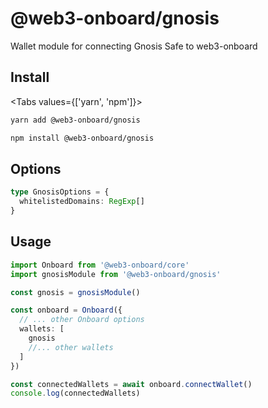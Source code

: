 <script>
    import { Tabs, TabPanel } from '$lib/components'
</script>

# @web3-onboard/gnosis

Wallet module for connecting Gnosis Safe to web3-onboard

## Install

<Tabs values={['yarn', 'npm']}>
  <TabPanel value="yarn">

  ```sh copy
  yarn add @web3-onboard/gnosis
  ```

  </TabPanel>
  <TabPanel value="npm">

  ```sh copy
  npm install @web3-onboard/gnosis
  ```

  </TabPanel>
</Tabs>

## Options

```typescript
type GnosisOptions = {
  whitelistedDomains: RegExp[]
}
```

## Usage

```typescript
import Onboard from '@web3-onboard/core'
import gnosisModule from '@web3-onboard/gnosis'

const gnosis = gnosisModule()

const onboard = Onboard({
  // ... other Onboard options
  wallets: [
    gnosis
    //... other wallets
  ]
})

const connectedWallets = await onboard.connectWallet()
console.log(connectedWallets)
```
